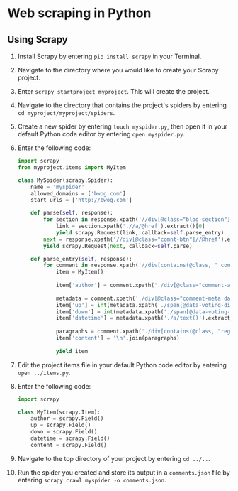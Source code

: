 # Web scraping in Python
## Using Scrapy ##
 1. Install Scrapy by entering `pip install scrapy` in your Terminal.
 2. Navigate to the directory where you would like to create your Scrapy project.
 3. Enter `scrapy startproject myproject`. This will create the project.
 4. Navigate to the directory that contains the project's spiders by entering `cd myproject/myproject/spiders`.
 5. Create a new spider by entering `touch myspider.py`, then open it in your default Python code editor by entering `open myspider.py`.
 6. Enter the following code:
	```python
	import scrapy
	from myproject.items import MyItem

	class MySpider(scrapy.Spider):
	    name = 'myspider'
	    allowed_domains = ['bwog.com']
	    start_urls = ['http://bwog.com']

	    def parse(self, response):
	        for section in response.xpath('//div[@class="blog-section"]'):
	            link = section.xpath('.//a/@href').extract()[0]
	            yield scrapy.Request(link, callback=self.parse_entry)
	        next = response.xpath('//div[@class="comnt-btn"]//@href').extract()[0]
	        yield scrapy.Request(next, callback=self.parse)

	    def parse_entry(self, response):
	        for comment in response.xpath('//div[contains(@class, " comment-body")]'):
	            item = MyItem()
	            
	            item['author'] = comment.xpath('./div[@class="comment-author vcard"]/cite/text()').extract_first()
	            
	            metadata = comment.xpath('./div[@class="comment-meta datetime"]')
	            item['up'] = int(metadata.xpath('./span[@data-voting-direction="up"]/span/text()').extract_first())
	            item['down'] = int(metadata.xpath('./span[@data-voting-direction="down"]/span/text()').extract_first())
	            item['datetime'] = metadata.xpath('./a/text()').extract_first().strip()
	            
	            paragraphs = comment.xpath('./div[contains(@class, "reg-comment-body")]/p/text()').extract()
	            item['content'] = '\n'.join(paragraphs)
	            
	            yield item
	```





 7. Edit the project items file in your default Python code editor by entering `open ../items.py`.
 8. Enter the following code:
	```python
	import scrapy

	class MyItem(scrapy.Item):
		author = scrapy.Field()
		up = scrapy.Field()
		down = scrapy.Field()
		datetime = scrapy.Field()
		content = scrapy.Field()
	```
 9. Navigate to the top directory of your project by entering `cd ../..`.
 10. Run the spider you created and store its output in a `comments.json` file by entering `scrapy crawl myspider -o comments.json`.